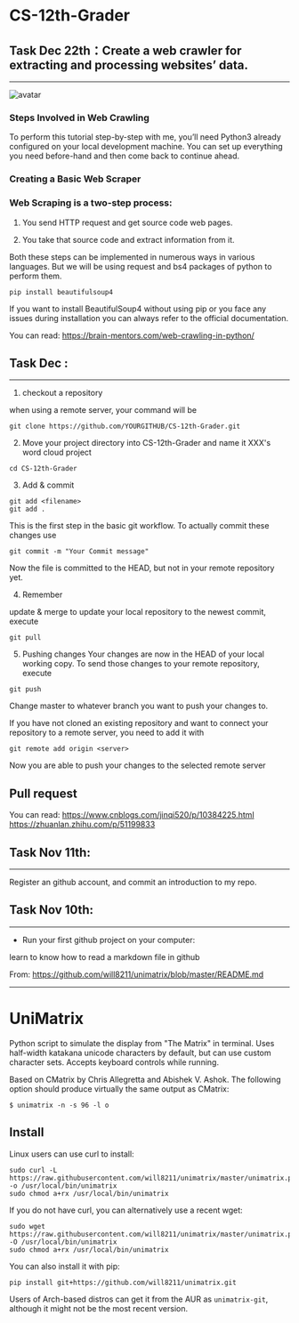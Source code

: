 # CS-12th-Grader




## Task Dec 22th：Create a web crawler for extracting and processing websites’ data.
***
![avatar](https://brain-mentors.com/wp-content/uploads/2020/05/Untitled-picture-12.png)

### Steps Involved in Web Crawling  

To perform this tutorial step-by-step with me, you’ll need Python3 already configured on your local development machine. You can set up everything you need before-hand and then come back to continue ahead.

### Creating a Basic Web Scraper  

### Web Scraping is a two-step process:  

1. You send HTTP request and get source code web pages.  

2. You take that source code and extract information from it.  

Both these steps can be implemented in numerous ways in various languages. But we will be using request and bs4 packages of python to perform them.  
```
pip install beautifulsoup4
```
If you want to install BeautifulSoup4 without using pip or you face any issues during installation you can always refer to the official documentation.  

You can read:  https://brain-mentors.com/web-crawling-in-python/  




## Task Dec :
***
1. checkout a repository

when using a remote server, your command will be
```
git clone https://github.com/YOURGITHUB/CS-12th-Grader.git
```



2. Move your project directory into CS-12th-Grader and name it XXX's word cloud project
```
cd CS-12th-Grader
```


3. Add & commit
```
git add <filename>
git add .
```
This is the first step in the basic git workflow. To actually commit these changes use
```
git commit -m "Your Commit message"

```
Now the file is committed to the HEAD, but not in your remote repository yet.

4. Remember

update & merge
to update your local repository to the newest commit, execute 
```
git pull
```

5. Pushing changes
Your changes are now in the HEAD of your local working copy. To send those changes to your remote repository, execute 
```
git push 
```
Change master to whatever branch you want to push your changes to. 

If you have not cloned an existing repository and want to connect your repository to a remote server, you need to add it with
```
git remote add origin <server>
```
Now you are able to push your changes to the selected remote server

## Pull request

You can read: https://www.cnblogs.com/jinqi520/p/10384225.html
https://zhuanlan.zhihu.com/p/51199833



## Task Nov 11th:
***
Register an github account, and commit an introduction to my repo.




## Task Nov 10th:
***
* Run your first github project on your computer:


learn to know how to read a markdown file in github

From: https://github.com/will8211/unimatrix/blob/master/README.md
***

# UniMatrix

Python script to simulate the display from "The Matrix" in terminal. Uses half-width katakana unicode characters by default, but can use custom character sets. Accepts keyboard controls while running.

Based on CMatrix by Chris Allegretta and Abishek V. Ashok. The following option should produce virtually the same output as CMatrix:
```
$ unimatrix -n -s 96 -l o
```
## Install

Linux users can use curl to install:
```
sudo curl -L https://raw.githubusercontent.com/will8211/unimatrix/master/unimatrix.py -o /usr/local/bin/unimatrix
sudo chmod a+rx /usr/local/bin/unimatrix
```
If you do not have curl, you can alternatively use a recent wget:
```
sudo wget https://raw.githubusercontent.com/will8211/unimatrix/master/unimatrix.py -O /usr/local/bin/unimatrix
sudo chmod a+rx /usr/local/bin/unimatrix
```
You can also install it with pip:
```
pip install git+https://github.com/will8211/unimatrix.git
```

Users of Arch-based distros can get it from the AUR as ```unimatrix-git```, although it might not be the most recent version.






